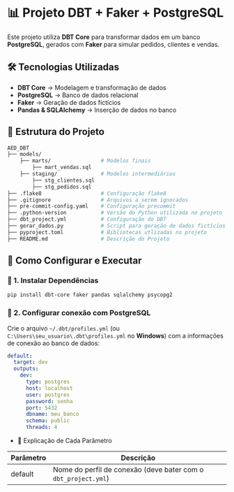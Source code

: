 # 📊 Projeto DBT + Faker + PostgreSQL

Este projeto utiliza **DBT Core** para transformar dados em um banco **PostgreSQL**, gerados com **Faker** para simular pedidos, clientes e vendas.

## 🛠 Tecnologias Utilizadas

- **DBT Core** → Modelagem e transformação de dados
- **PostgreSQL** → Banco de dados relacional
- **Faker** → Geração de dados fictícios
- **Pandas & SQLAlchemy** → Inserção de dados no banco

## 📂 Estrutura do Projeto

```bash
AED_DBT
├── models/
    ├── marts/                # Modelos finais
        ├── mart_vendas.sql
    ├── staging/              # Modelos intermediários
        ├── stg_clientes.sql
        ├── stg_pedidos.sql
├── .flake8                   # Configuração flake8
├── .gitignore                # Arquivos a serem ignorados
├── pre-commit-config.yaml    # Configuração precommit
├── .python-version           # Versão do Python utilizada no projeto
├── dbt_project.yml           # Configuração do DBT
├── gerar_dados.py            # Script para geração de dados fictícios com Faker
├── pyproject.toml            # Bibliotecas utlizadas no projeto
├── README.md                 # Descrição do Projeto
```

## 🚀 Como Configurar e Executar

### 🔹 1. Instalar Dependências

```bash
pip install dbt-core faker pandas sqlalchemy psycopg2
```

### 🔹 2. Configurar conexão com PostgreSQL

Crie o arquivo `~/.dbt/profiles.yml` (ou `C:\Users\seu_usuario\.dbt\profiles.yml` no **Windows**) com a informações de conexão ao banco de dados:

```yaml
default:
  target: dev
  outputs:
    dev:
      type: postgres
      host: localhost
      user: postgres
      password: senha
      port: 5432
      dbname: meu_banco
      schema: public
      threads: 4
```

- 📌 Explicação de Cada Parâmetro

| Parâmetro | Descrição |
| --------- | --------- |
| default | Nome do perfil de conexão (deve bater com o `dbt_project.yml`) |

